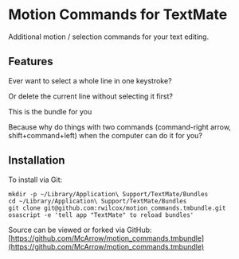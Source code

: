 # Motion Commands for TextMate  #

Additional motion / selection commands for your text editing.

## Features ##

Ever want to select a whole line in one keystroke?

Or delete the current line without selecting it first?

This is the bundle for you

Because why do things with two commands (command-right arrow, shift+command+left)
when the computer can do it for you?

## Installation ##

To install via Git:

    mkdir -p ~/Library/Application\ Support/TextMate/Bundles
    cd ~/Library/Application\ Support/TextMate/Bundles
    git clone git@github.com:rwilcox/motion_commands.tmbundle.git
    osascript -e 'tell app "TextMate" to reload bundles'

Source can be viewed or forked via GitHub: [https://github.com/McArrow/motion_commands.tmbundle](https://github.com/McArrow/motion_commands.tmbundle)
